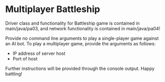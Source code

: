 # Multiplayer Battleship

Driver class and functionality for Battleship game is contained in main/java/pa03, and network functionality is contained in main/java/pa04!

Provide no command line arguments to play a single-player game against an AI bot.
To play a multiplayer game, provide the arguments as follows:
 - IP address of server host
 - Port of host

Further instructions will be provided through the console output. Happy battling!
